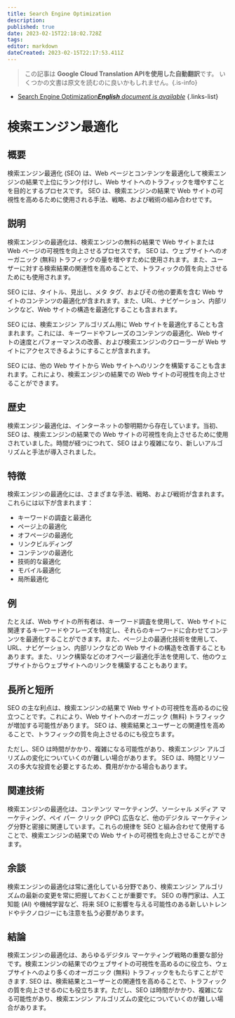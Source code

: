```yaml
---
title: Search Engine Optimization
description: 
published: true
date: 2023-02-15T22:18:02.728Z
tags: 
editor: markdown
dateCreated: 2023-02-15T22:17:53.411Z
---
```


> この記事は **Google Cloud Translation APIを使用した自動翻訳**です。
いくつかの文書は原文を読むのに良いかもしれません。{.is-info}



- [Search Engine Optimization***English** document is available*](/en/Knowledge-base/Dictionary/search-engine-optimization)
{.links-list}


# 検索エンジン最適化

## 概要
検索エンジン最適化 (SEO) は、Web ページとコンテンツを最適化して検索エンジンの結果で上位にランク付けし、Web サイトへのトラフィックを増やすことを目的とするプロセスです。 SEO は、検索エンジンの結果で Web サイトの可視性を高めるために使用される手法、戦略、および戦術の組み合わせです。

## 説明
検索エンジンの最適化は、検索エンジンの無料の結果で Web サイトまたは Web ページの可視性を向上させるプロセスです。 SEO は、ウェブサイトへのオーガニック (無料) トラフィックの量を増やすために使用されます。また、ユーザーに対する検索結果の関連性を高めることで、トラフィックの質を向上させるためにも使用されます。

SEO には、タイトル、見出し、メタ タグ、およびその他の要素を含む Web サイトのコンテンツの最適化が含まれます。また、URL、ナビゲーション、内部リンクなど、Web サイトの構造を最適化することも含まれます。

SEO には、検索エンジン アルゴリズム用に Web サイトを最適化することも含まれます。これには、キーワードやフレーズのコンテンツの最適化、Web サイトの速度とパフォーマンスの改善、および検索エンジンのクローラーが Web サイトにアクセスできるようにすることが含まれます。

SEO には、他の Web サイトから Web サイトへのリンクを構築することも含まれます。これにより、検索エンジンの結果での Web サイトの可視性を向上させることができます。

## 歴史
検索エンジン最適化は、インターネットの黎明期から存在しています。当初、SEO は、検索エンジンの結果での Web サイトの可視性を向上させるために使用されていました。時間が経つにつれて、SEO はより複雑になり、新しいアルゴリズムと手法が導入されました。

## 特徴
検索エンジンの最適化には、さまざまな手法、戦略、および戦術が含まれます。これらには以下が含まれます：

- キーワードの調査と最適化
- ページ上の最適化
- オフページの最適化
- リンクビルディング
- コンテンツの最適化
- 技術的な最適化
- モバイル最適化
- 局所最適化

## 例
たとえば、Web サイトの所有者は、キーワード調査を使用して、Web サイトに関連するキーワードやフレーズを特定し、それらのキーワードに合わせてコンテンツを最適化することができます。また、ページ上の最適化技術を使用して、URL、ナビゲーション、内部リンクなどの Web サイトの構造を改善することもあります。また、リンク構築などのオフページ最適化手法を使用して、他のウェブサイトからウェブサイトへのリンクを構築することもあります。

## 長所と短所
SEO の主な利点は、検索エンジンの結果で Web サイトの可視性を高めるのに役立つことです。これにより、Web サイトへのオーガニック (無料) トラフィックが増加する可能性があります。 SEO は、検索結果とユーザーとの関連性を高めることで、トラフィックの質を向上させるのにも役立ちます。

ただし、SEO は時間がかかり、複雑になる可能性があり、検索エンジン アルゴリズムの変化についていくのが難しい場合があります。 SEO は、時間とリソースの多大な投資を必要とするため、費用がかかる場合もあります。

## 関連技術
検索エンジンの最適化は、コンテンツ マーケティング、ソーシャル メディア マーケティング、ペイ パー クリック (PPC) 広告など、他のデジタル マーケティング分野と密接に関連しています。これらの規律を SEO と組み合わせて使用することで、検索エンジンの結果での Web サイトの可視性を向上させることができます。

## 余談
検索エンジンの最適化は常に進化している分野であり、検索エンジン アルゴリズムの最新の変更を常に把握しておくことが重要です。 SEO の専門家は、人工知能 (AI) や機械学習など、将来 SEO に影響を与える可能性のある新しいトレンドやテクノロジーにも注意を払う必要があります。

## 結論
検索エンジンの最適化は、あらゆるデジタル マーケティング戦略の重要な部分です。検索エンジンの結果でのウェブサイトの可視性を高めるのに役立ち、ウェブサイトへのより多くのオーガニック (無料) トラフィックをもたらすことができます. SEO は、検索結果とユーザーとの関連性を高めることで、トラフィックの質を向上させるのにも役立ちます。ただし、SEO は時間がかかり、複雑になる可能性があり、検索エンジン アルゴリズムの変化についていくのが難しい場合があります。